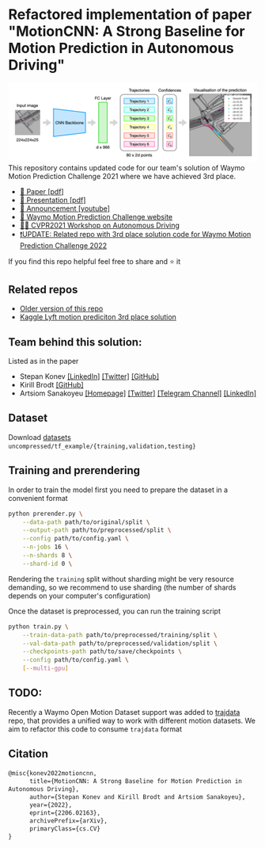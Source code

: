 # Refactored implementation of paper "MotionCNN: A Strong Baseline for Motion Prediction in Autonomous Driving"
![MotionCNN Neural Network Scheme](img/header.png)
This repository contains updated code for our team's solution of Waymo Motion Prediction Challenge 2021 where we have achieved 3rd place.

* [📄 Paper [pdf]](https://arxiv.org/abs/2206.02163)
* [🎤 Presentation [pdf]](img/waymo_motion_prediction_2021_3rd_place_solution_presentation.pdf)
* [🎤 Announcement [youtube]](https://youtu.be/eOL_rCK59ZI?t=6485)
* [🚗 Waymo Motion Prediction Challenge website](https://arxiv.org/abs/2206.02163)
* [👩‍🏫 CVPR2021 Workshop on Autonomous Driving](http://cvpr2021.wad.vision/)
* [❗UPDATE: Related repo with 3rd place solution code for Waymo Motion Prediction Challenge 2022](https://github.com/stepankonev/waymo-motion-prediction-challenge-2022-multipath-plus-plus)

If you find this repo helpful feel free to share and ⭐️ it

## Related repos
* [Older version of this repo](https://github.com/kbrodt/waymo-motion-prediction-2021)
* [Kaggle Lyft motion prediciton 3rd place solution](https://gdude.de/blog/2021-02-05/Kaggle-Lyft-solution)

 ## Team behind this solution:
Listed as in the paper
* Stepan Konev
    [[LinkedIn]](https://www.linkedin.com/in/stepan-konev/)
    [[Twitter]](https://twitter.com/artsiom_s)
    [[GitHub]](https://github.com/kbrodt)
* Kirill Brodt
    [[GitHub]](https://github.com/kbrodt)
* Artsiom Sanakoyeu
    [[Homepage]](https://gdude.de)
    [[Twitter]](https://twitter.com/artsiom_s)
    [[Telegram Channel]](https://t.me/gradientdude)
    [[LinkedIn]](https://www.linkedin.com/in/sanakoev)


## Dataset

Download
[datasets](https://console.cloud.google.com/storage/browser/waymo_open_dataset_motion_v_1_0_0)
`uncompressed/tf_example/{training,validation,testing}`

## Training and prerendering
In order to train the model first you need to prepare the dataset in a convenient format
```bash
python prerender.py \
    --data-path path/to/original/split \
    --output-path path/to/preprocessed/split \
    --config path/to/config.yaml \
    --n-jobs 16 \
    --n-shards 8 \
    --shard-id 0 \
```
Rendering the `training` split without sharding might be very resource demanding, so we recommend to use sharding (the number of shards depends on your computer's configuration)

Once the dataset is preprocessed, you can run the training script
```bash
python train.py \
    --train-data-path path/to/preprocessed/training/split \
    --val-data-path path/to/preprocessed/validation/split \
    --checkpoints-path path/to/save/checkpoints \
    --config path/to/config.yaml \
    [--multi-gpu]
```

## TODO:
Recently a Waymo Open Motion Dataset support was added to [trajdata](https://github.com/NVlabs/trajdata) repo, that provides a unified way to work with different motion datasets. We aim to refactor this code to consume `trajdata` format

## Citation
```
@misc{konev2022motioncnn,
      title={MotionCNN: A Strong Baseline for Motion Prediction in Autonomous Driving}, 
      author={Stepan Konev and Kirill Brodt and Artsiom Sanakoyeu},
      year={2022},
      eprint={2206.02163},
      archivePrefix={arXiv},
      primaryClass={cs.CV}
}
```